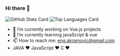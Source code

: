 ### Hi there 👋

![GitHub Stats Card](https://github-readme-stats.vercel.app/api?username=Akramovic1)
![Top Languages Card](https://github-readme-stats.vercel.app/api/top-langs/?username=Akramovic1)
- 🔭 I’m currently working on Vue.js projects
- 🌱 I’m currently learning javaScript & vue
- 📫 How to reach me: eng.akramovic@gmail.com
- JAVA ♥ JavaScript ♥ C ♥ 

<!--
**Akramovic1/Akramovic1** is a ✨ _special_ ✨ repository because its `README.md` (this file) appears on your GitHub profile.

Here are some ideas to get you started:

- 🔭 I’m currently working on ...
- 🌱 I’m currently learning ...
- 👯 I’m looking to collaborate on ...
- 🤔 I’m looking for help with ...
- 💬 Ask me about ...
- 📫 How to reach me: ...
- 😄 Pronouns: ...
- ⚡ Fun fact: ...
-->
